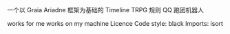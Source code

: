 一个以 Graia Ariadne 框架为基础的 Timeline TRPG 规则 QQ 跑团机器人

works for me works on my machine Licence Code style: black Imports: isort
